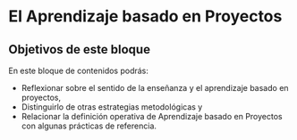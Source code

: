 
# El Aprendizaje basado en Proyectos

## Objetivos de este bloque

En este bloque de contenidos podrás:

- Reflexionar sobre el sentido de la enseñanza y el aprendizaje basado en proyectos,
- Distinguirlo de otras estrategias metodológicas y
- Relacionar la definición operativa de Aprendizaje basado en Proyectos con algunas prácticas de referencia.
